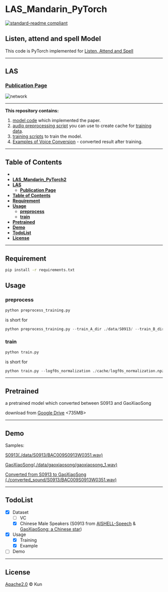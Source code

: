 # **LAS_Mandarin_PyTorch**

[![standard-readme compliant](https://img.shields.io/badge/readme%20style-standard-brightgreen.svg?style=flat-square)](https://github.com/jackaduma/LAS_Mandarin_PyTorch)

## **Listen, attend and spell Model**

This code is PyTorch implemented for [Listen, Attend and Spell](https://arxiv.org/abs/1508.01211])

------

## **LAS**

### [**Publication Page**](https://research.google/pubs/pub44926/)




![network](http://www.kecl.ntt.co.jp/people/kaneko.takuhiro/projects/cyclegan-vc2/images/network.png "network")


------

**This repository contains:**

1. [model code](model_tf.py) which implemented the paper.
2. [audio preprocessing script](preprocess_training.py) you can use to create cache for [training data](data).
3. [training scripts](train.py) to train the model.
4. [Examples of Voice Conversion](converted_sound/) - converted result after training.

------

## **Table of Contents**

- [](#)
- [**LAS_Mandarin_PyTorch2**](#las_mandarin_pytorch2)
- [**LAS**](#las)
  - [**Publication Page**](#publication-page)
- [**Table of Contents**](#table-of-contents)
- [**Requirement**](#requirement)
- [**Usage**](#usage)
  - [**preprocess**](#preprocess)
  - [**train**](#train)
- [**Pretrained**](#pretrained)
- [**Demo**](#demo)
- [**TodoList**](#todolist)
- [**License**](#license)


------


## **Requirement** 

```bash
pip install -r requirements.txt
```
## **Usage**

### **preprocess**

```python
python preprocess_training.py
```
is short for

```python
python preprocess_training.py --train_A_dir ./data/S0913/ --train_B_dir ./data/gaoxiaosong/ --cache_folder ./cache/
```


### **train** 
```python
python train.py
```

is short for

```python
python train.py --logf0s_normalization ./cache/logf0s_normalization.npz --mcep_normalization ./cache/mcep_normalization.npz --coded_sps_A_norm ./cache/coded_sps_A_norm.pickle --coded_sps_B_norm ./cache/coded_sps_B_norm.pickle --model_checkpoint ./model_checkpoint/ --resume_training_at ./model_checkpoint/_CycleGAN_CheckPoint --validation_A_dir ./data/S0913/ --output_A_dir ./converted_sound/S0913 --validation_B_dir ./data/gaoxiaosong/ --output_B_dir ./converted_sound/gaoxiaosong/
```

------

## **Pretrained**

a pretrained model which converted between S0913 and GaoXiaoSong

download from [Google Drive](https://drive.google.com/file/d/1iamizL98NWIPw4pw0nF-7b6eoBJrxEfj/view?usp=sharing) <735MB>

------

## **Demo**

Samples:


[S0913(./data/S0913/BAC009S0913W0351.wav)](https://drive.google.com/file/d/14zU1mI8QtoBwb8cHkNdZiPmXI6Mj6pVW/view?usp=sharing)

[GaoXiaoSong(./data/gaoxiaosong/gaoxiaosong_1.wav)](https://drive.google.com/file/d/1s0ip6JwnWmYoWFcEQBwVIIdHJSqPThR3/view?usp=sharing)



[Converted from S0913 to GaoXiaoSong (./converted_sound/S0913/BAC009S0913W0351.wav)](https://drive.google.com/file/d/1S4vSNGM-T0RTo_aclxRgIPkUJ7NEqmjU/view?usp=sharing)

------
## **TodoList**

- [x] Dataset
  - [ ] VC
  - [x] Chinese Male Speakers (S0913 from [AISHELL-Speech](https://openslr.org/33/) & [GaoXiaoSong: a Chinese star](https://en.wikipedia.org/wiki/Gao_Xiaosong))
- [x] Usage
  - [x] Training
  - [x] Example 
- [ ] Demo

------

## **License**

[Apache2.0](LICENSE) © Kun